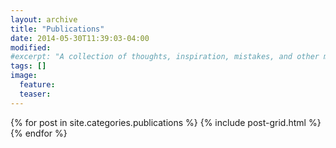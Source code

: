 ```yaml
---
layout: archive
title: "Publications"
date: 2014-05-30T11:39:03-04:00
modified:
#excerpt: "A collection of thoughts, inspiration, mistakes, and other minutia."
tags: []
image:
  feature:
  teaser:
---
```


<div class="tiles">
{% for post in site.categories.publications %}
  {% include post-grid.html %}
{% endfor %}
</div><!-- /.tiles -->
